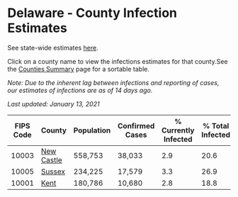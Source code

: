 # Delaware - County Infection Estimates

See state-wide estimates [here](/infections/us-de).

Click on a county name to view the infections estimates for that county.See the [Counties Summary](/infections/summary-counties) page for a sortable table.

*Note: Due to the inherent lag between infections and reporting of cases, our estimates of infections are as of 14 days ago.*

*Last updated: January 13, 2021*

|   FIPS Code |                   County |   Population |   Confirmed Cases |   % Currently Infected |   % Total Infected |
|-------------|--------------------------|--------------|-------------------|------------------------|--------------------|
|       10003 | [New Castle](new-castle) |      558,753 |            38,033 |                    2.9 |               20.6 |
|       10005 |         [Sussex](sussex) |      234,225 |            17,579 |                    3.3 |               26.9 |
|       10001 |             [Kent](kent) |      180,786 |            10,680 |                    2.8 |               18.8 |